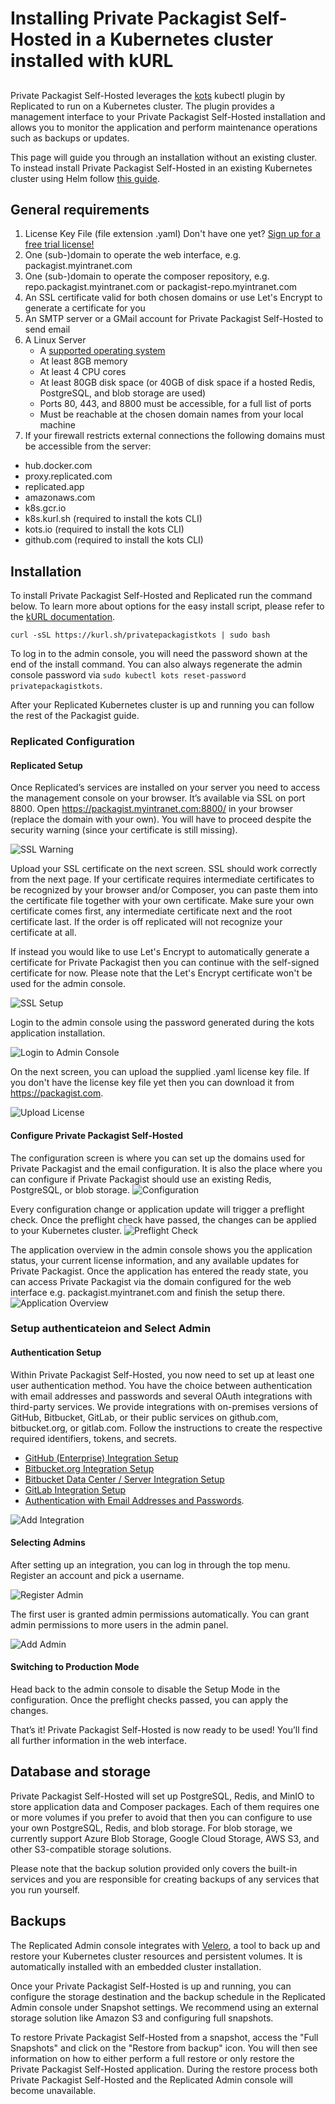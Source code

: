 # Installing Private Packagist Self-Hosted in a Kubernetes cluster installed with kURL
##

Private Packagist Self-Hosted leverages the [kots](https://docs.replicated.com/reference/kots-cli-getting-started)
kubectl plugin by Replicated to run on a Kubernetes cluster. The plugin provides a management interface to your
Private Packagist Self-Hosted installation and allows you to monitor the application and perform maintenance operations
such as backups or updates.

This page will guide you through an installation without an existing cluster. To instead install Private Packagist Self-Hosted
in an existing Kubernetes cluster using Helm follow [this guide](./kubernetes-helm.md).

## General requirements

1. License Key File (file extension .yaml) Don't have one yet? [Sign up for a free trial license!](https://packagist.com/self-hosted)
1. One (sub-)domain to operate the web interface, e.g. packagist.myintranet.com
1. One (sub-)domain to operate the composer repository, e.g. repo.packagist.myintranet.com or packagist-repo.myintranet.com
1. An SSL certificate valid for both chosen domains or use Let's Encrypt to generate a certificate for you
1. An SMTP server or a GMail account for Private Packagist Self-Hosted to send email
1. A Linux Server
    * A [supported operating system](https://kurl.sh/docs/install-with-kurl/system-requirements#supported-operating-systems)
    * At least 8GB memory
    * At least 4 CPU cores
    * At least 80GB disk space (or 40GB of disk space if a hosted Redis, PostgreSQL, and blob storage are used)
    * Ports 80, 443, and 8800 must be accessible, for a full list of ports
    * Must be reachable at the chosen domain names from your local machine
1. If your firewall restricts external connections the following domains must be accessible from the server:
  * hub.docker.com
  * proxy.replicated.com
  * replicated.app
  * amazonaws.com
  * k8s.gcr.io
  * k8s.kurl.sh (required to install the kots CLI)
  * kots.io (required to install the kots CLI)
  * github.com (required to install the kots CLI)
<!-- See https://docs.replicated.com/enterprise/installing-general-requirements and https://kurl.sh/docs/install-with-kurl/system-requirements -->

## Installation

To install Private Packagist Self-Hosted and Replicated run the command below.
To learn more about options for the easy install script, please refer to the [kURL documentation](https://kurl.sh/docs/install-with-kurl/advanced-options).
```
curl -sSL https://kurl.sh/privatepackagistkots | sudo bash
```

To log in to the admin console, you will need the password shown at the end of the install command. You can also always
regenerate the admin console password via `sudo kubectl kots reset-password privatepackagistkots`.

After your Replicated Kubernetes cluster is up and running you can follow the rest of the Packagist guide.

### Replicated Configuration
#### Replicated Setup
Once Replicated’s services are installed on your server you need to access the management console on your browser.
It’s available via SSL on port 8800. Open https://packagist.myintranet.com:8800/ in your browser (replace the domain with your own).
You will have to proceed despite the security warning (since your certificate is still missing).

![SSL Warning](/Resources/public/img/docs/self-hosted-kubernetes/console-tls-warning.png)

Upload your SSL certificate on the next screen. SSL should work correctly from the next page.
If your certificate requires intermediate certificates to be recognized by your browser and/or Composer,
you can paste them into the certificate file together with your own certificate.
Make sure your own certificate comes first, any intermediate certificate next and the root certificate last.
If the order is off replicated will not recognize your certificate at all.

If instead you would like to use Let's Encrypt to automatically generate a certificate for Private Packagist then you can
continue with the self-signed certificate for now. Please note that the Let's Encrypt certificate won't be used for the
admin console.

![SSL Setup](/Resources/public/img/docs/self-hosted-kubernetes/console-tls-configuration.png)

Login to the admin console using the password generated during the kots application installation.

![Login to Admin Console](/Resources/public/img/docs/self-hosted-kubernetes/console-login.png)

On the next screen, you can upload the supplied .yaml license key file. If you don't have the license key file yet then
you can download it from https://packagist.com.

![Upload License](/Resources/public/img/docs/self-hosted-kubernetes/console-license.png)

#### Configure Private Packagist Self-Hosted
The configuration screen is where you can set up the domains used for Private Packagist and the email configuration. It
is also the place where you can configure if Private Packagist should use an existing Redis, PostgreSQL, or blob storage.
![Configuration](/Resources/public/img/docs/self-hosted-kubernetes/console-configure-application.png)

Every configuration change or application update will trigger a preflight check. Once the preflight check have passed,
the changes can be applied to your Kubernetes cluster.
![Preflight Check](/Resources/public/img/docs/self-hosted-kubernetes/console-preflight-check.png)

The application overview in the admin console shows you the application status, your current license information, and any
available updates for Private Packagist. Once the application has entered the ready state, you can access Private Packagist
via the domain configured for the web interface e.g. packagist.myintranet.com and finish the setup there.
![Application Overview](/Resources/public/img/docs/self-hosted-kubernetes/console-application-overview.png)

### Setup authenticateion and Select Admin

#### Authentication Setup
Within Private Packagist Self-Hosted, you now need to set up at least one user authentication method.
You have the choice between authentication with email addresses and passwords and several OAuth integrations with third-party services.
We provide integrations with on-premises versions of GitHub, Bitbucket, GitLab, or their public services on github.com, bitbucket.org,
or gitlab.com. Follow the instructions to create the respective required identifiers, tokens, and secrets.

* [GitHub (Enterprise) Integration Setup](./github-integration-setup.md)
* [Bitbucket.org Integration Setup](./bitbucket-integration-setup.md)
* [Bitbucket Data Center / Server Integration Setup](./bitbucket-server-integration-setup.md)
* [GitLab Integration Setup](./gitlab-integration-setup.md)
* [Authentication with Email Addresses and Passwords](./authentication-email-addresses-passwords-setup.md).


![Add Integration](/Resources/public/img/docs/self-hosted/08-integration.png)

#### Selecting Admins
After setting up an integration, you can log in through the top menu. Register an account and pick a username.

![Register Admin](/Resources/public/img/docs/self-hosted/09-register-admin.png)

The first user is granted admin permissions automatically. You can grant admin permissions to more users in the admin panel.

![Add Admin](/Resources/public/img/docs/self-hosted/10-add-admin.png)

#### Switching to Production Mode
Head back to the admin console to disable the Setup Mode in the configuration. Once the preflight checks passed, you can
apply the changes.

That’s it! Private Packagist Self-Hosted is now ready to be used! You’ll find all further information in the web interface.

## Database and storage

Private Packagist Self-Hosted will set up PostgreSQL, Redis, and MinIO to store application data and Composer packages.
Each of them requires one or more volumes if you prefer to avoid that then you can configure to use your own PostgreSQL,
Redis, and blob storage. For blob storage, we currently support Azure Blob Storage, Google Cloud Storage, AWS S3, and
other S3-compatible storage solutions.

Please note that the backup solution provided only covers the built-in services and you are responsible for creating backups
of any services that you run yourself.

## Backups

The Replicated Admin console integrates with [Velero](https://velero.io/), a tool to back up and restore your Kubernetes
cluster resources and persistent volumes. It is automatically installed with an embedded cluster installation.

Once your Private Packagist Self-Hosted is up and running, you can configure the storage destination and the backup
schedule in the Replicated Admin console under Snapshot settings. We recommend using an external storage solution like
Amazon S3 and configuring full snapshots.

To restore Private Packagist Self-Hosted from a snapshot, access the "Full Snapshots" and click on the "Restore from backup"
icon. You will then see information on how to either perform a full restore or only restore the Private Packagist Self-Hosted
application. During the restore process both Private Packagist Self-Hosted and the Replicated Admin console will become
unavailable.

